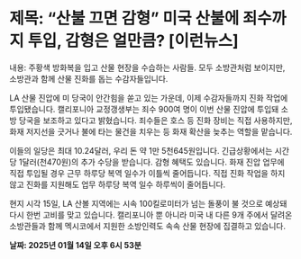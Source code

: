 # **제목: “산불 끄면 감형” 미국 산불에 죄수까지 투입, 감형은 얼만큼? [이런뉴스]**

  내용: 주황색 방화복을 입고 산물 현장을 수습하는 사람들. 모두 소방관처럼 보이지만, 소방관과 함께 산물 진화를 돕는 수감자들입니다. 

LA 산물 진압에 미 당국이 안간힘을 쏟고 있는 가운데, 이제 수감자들까지 진화 작업에 투입됐습니다. 캘리포니아 교정갱생부는 죄수 900여 명이 이번 산물 진압에 투입돼 소방 당국을 보조하고 있다고 밝혔습니다. 죄수들은 호스 등 진화 장비는 직접 사용하지만, 화재 저지선을 긋거나 불에 타는 물건을 치우는 등 화재 확산을 늦추는 역할을 맡습니다. 

이들의 일당은 최대 10.24달러, 우리 돈 약 1만 5천645원입니다. 긴급상황에서는 시간당 1달러(천470원)의 추가 수당을 받습니다. 감형 혜택도 있습니다. 화재 진압 업무에 직접 투입될 경우 근무 하루당 복역 일수가 이틀씩 줄어듭니다. 직접 진화 작업을 하지 않고 진화를 지원해도 업무 하루당 복역 일수 하루씩이 줄어듭니다. 

현지 시각 15일, LA 산볼 지역에는 시속 100킬로미터가 넘는 돌풍이 불 것으로 예상돼 다시 한번 고비를 맞고 있습니다. 캘리포니아 뿐 아니라 미국 내 다른 9개 주에서 달려온 소방관들과 함께 멕시코에서 지원한 소방인력도 속속 산물 현장에 집결하고 있습니다.

  **날짜: 2025년 01월 14일 오후 6시 53분**